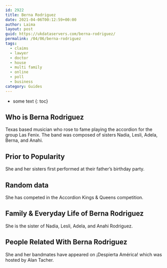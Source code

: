 ```yaml
---
id: 2922
title: Berna Rodriguez
date: 2021-04-06T00:12:59+00:00
author: Laima
layout: post
guid: https://ukdataservers.com/berna-rodriguez/
permalink: /04/06/berna-rodriguez
tags:
  - claims
  - lawyer
  - doctor
  - house
  - multi family
  - online
  - poll
  - business
category: Guides
---
```


* some text
{: toc}


## Who is Berna Rodriguez
                  
                  
                  
Texas based musician who rose to fame playing the accordion for the group Las Fenix. The band was composed of sisters Nadia, Lesli, Adela, Berna, and Anahi. 
                  
              
            
              
            
                
                
                
## Prior to Popularity
                  
                  
                  
She and her sisters first performed at their father&#8217;s birthday party.
                  
              
            
              
            
                
                
                
## Random data
                  
                  
                  
She has competed in the Accordion Kings & Queens competition.
                  
              
            
              
            
                
                
                
## Family & Everyday Life of Berna Rodriguez
                  
                  
                  
She is the sister of Nadia, Lesli, Adela, and Anahi Rodriguez.
                  
              
            
              
            
                
                
                
## People Related With Berna Rodriguez
                  
                  
                  
She and her bandmates have appeared on ¡Despierta América! which was hosted by Alan Tacher. 
                  
              
            
              
            
                
              
            
              
              
            
            
              
            
          
          
          